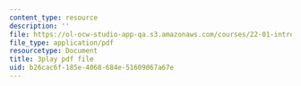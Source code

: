 ```yaml
---
content_type: resource
description: ''
file: https://ol-ocw-studio-app-qa.s3.amazonaws.com/courses/22-01-introduction-to-nuclear-engineering-and-ionizing-radiation-fall-2016/b26cac6f185e4068684e51609067a67e_CjZjVUWMEz0.pdf
file_type: application/pdf
resourcetype: Document
title: 3play pdf file
uid: b26cac6f-185e-4068-684e-51609067a67e
---
```

